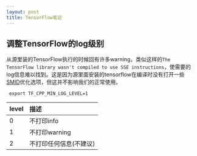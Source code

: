 ```yaml
---
layout: post
title: TensorFlow笔记
---
```


## 调整TensorFlow的log级别
从源里装的TensorFlow执行的时候回有许多warning，类似这样的`The TensorFlow library wasn't compiled to use SSE instructions`，使需要的log信息难以找到。这是因为源里面安装的tensorflow在编译时没有打开一些[SMID][SIMD]优化选项，但这并不影响我们的正常使用。
```
 export TF_CPP_MIN_LOG_LEVEL=1
```
| level | 描述 |
| :---- | :---- |
| 0 | 不打印info |
| 1 | 不打印warning |
| 2 | 不打印任何信息(不建议) |




[SIMD]:https://zh.wikipedia.org/wiki/%E5%8D%95%E6%8C%87%E4%BB%A4%E6%B5%81%E5%A4%9A%E6%95%B0%E6%8D%AE%E6%B5%81